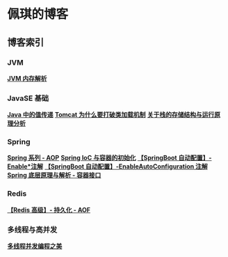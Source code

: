 # 佩琪的博客
## 博客索引
### JVM 
**[JVM 内存解析](https://github.com/Peggy-M/Bolgs/blob/master/JVM.md)**
**[]()**

### JavaSE 基础
**[Java 中的值传递](https://github.com/Peggy-M/Bolgs/blob/master/Java%20%E4%B8%AD%E7%9A%84%E5%80%BC%E4%BC%A0%E9%80%92.md)**
**[Tomcat 为什么要打破类加载机制](https://github.com/Peggy-M/Bolgs/blob/master/Tomcat%20%E4%B8%BA%E4%BB%80%E4%B9%88%E8%A6%81%E6%89%93%E7%A0%B4%E7%B1%BB%E5%8A%A0%E8%BD%BD%E6%9C%BA%E5%88%B6.md)**
**[关于栈的存储结构与运行原理分析](https://github.com/Peggy-M/Bolgs/blob/master/%E5%85%B3%E4%BA%8E%E6%A0%88%E7%9A%84%E5%AD%98%E5%82%A8%E7%BB%93%E6%9E%84%E4%B8%8E%E8%BF%90%E8%A1%8C%E5%8E%9F%E7%90%86%E5%88%86%E6%9E%90.md)**

### Spring 
**[Spring 系列 - AOP](https://github.com/Peggy-M/Bolgs/blob/master/Spring%E7%B3%BB%E5%88%97%20-%20AOP.md)**
**[Spring IoC 与容器的初始化](https://github.com/Peggy-M/Bolgs/blob/master/Spring.md)**
**[【SpringBoot 自动配置】- Enable*注解](https://github.com/Peggy-M/Bolgs/blob/master/%E3%80%90SpringBoot%20%E8%87%AA%E5%8A%A8%E9%85%8D%E7%BD%AE%E3%80%91-%20Enable%E6%B3%A8%E8%A7%A3.md)**
**[【SpringBoot 自动配置】-EnableAutoConfiguration 注解](https://github.com/Peggy-M/Bolgs/blob/master/%E3%80%90SpringBoot%20%E8%87%AA%E5%8A%A8%E9%85%8D%E7%BD%AE%E3%80%91-EnableAutoConfiguration%20%E6%B3%A8%E8%A7%A3.md)**
**[Spring 底层原理与解析 - 容器接口](https://github.com/Peggy-M/Bolgs/blob/master/Spring%20%E5%BA%95%E5%B1%82%E5%8E%9F%E7%90%86%E4%B8%8E%E8%A7%A3%E6%9E%90%20-%20%E5%AE%B9%E5%99%A8%E6%8E%A5%E5%8F%A3.md)**

### Redis
**[【Redis 高级】- 持久化 - AOF](https://github.com/Peggy-M/Bolgs/blob/master/%E3%80%90Redis%20%E9%AB%98%E7%BA%A7%E3%80%91-%20%E6%8C%81%E4%B9%85%E5%8C%96%20-%20AOF.md)**

### 多线程与高并发
**[多线程并发编程之美](https://github.com/Peggy-M/Bolgs/blob/master/%E7%BA%BF%E7%A8%8B%E5%B9%B6%E5%8F%91%E7%BC%96%E7%A8%8B%E4%B9%8B%E7%BE%8E.md)**

